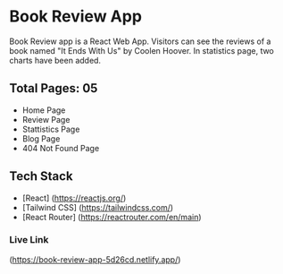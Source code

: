 # Book Review App 

Book Review app is a React Web App. Visitors can see the reviews of a book named "It Ends With Us" by Coolen Hoover. In statistics page, two charts have been added. 

## Total Pages: 05

* Home Page
* Review Page
* Stattistics Page
* Blog Page
* 404 Not Found Page

## Tech Stack

* [React] (https://reactjs.org/)
* [Tailwind CSS] (https://tailwindcss.com/)
* [React Router] (https://reactrouter.com/en/main)


### Live Link

(https://book-review-app-5d26cd.netlify.app/)
